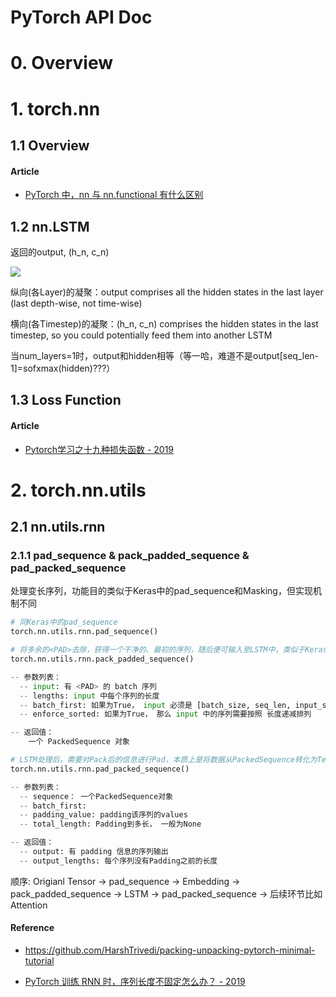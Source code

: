 # PyTorch API Doc

# 0. Overview

# 1. torch.nn

## 1.1 Overview

#### Article

- [PyTorch 中，nn 与 nn.functional 有什么区别](https://www.zhihu.com/question/66782101)


## 1.2 nn.LSTM

返回的output, (h_n, c_n)

![](https://raw.githubusercontent.com/liuyaox/ImageHosting/master/for_markdown/PyTorch-LSTM.png)

纵向(各Layer)的凝聚：output comprises all the hidden states in the last layer (last depth-wise, not time-wise)

横向(各Timestep)的凝聚：(h_n, c_n) comprises the hidden states in the last timestep, so you could potentially feed them into another LSTM

当num_layers=1时，output和hidden相等（等一哈，难道不是output[seq_len-1]=sofxmax(hidden)???）


## 1.3 Loss Function

#### Article

- [Pytorch学习之十九种损失函数 - 2019](https://blog.csdn.net/shanglianlm/article/details/85019768)



# 2. torch.nn.utils

## 2.1 nn.utils.rnn

### 2.1.1 pad_sequence & pack_padded_sequence & pad_packed_sequence

处理变长序列，功能目的类似于Keras中的pad_sequence和Masking，但实现机制不同

```python
# 同Keras中的pad_sequence
torch.nn.utils.rnn.pad_sequence()

# 将多余的<PAD>去除，获得一个干净的、最初的序列，随后便可输入至LSTM中，类似于Keras中的Masking
torch.nn.utils.rnn.pack_padded_sequence()

-- 参数列表：
  -- input: 有 <PAD> 的 batch 序列
  -- lengths: input 中每个序列的长度
  -- batch_first: 如果为True， input 必须是 [batch_size, seq_len, input_size], 参见LSTM
  -- enforce_sorted: 如果为True， 那么 input 中的序列需要按照 长度递减排列

-- 返回值：
    一个 PackedSequence 对象

# LSTM处理后，需要对Pack后的信息进行Pad，本质上是将数据从PackedSequence转化为Tensor
torch.nn.utils.rnn.pad_packed_sequence()

-- 参数列表：
  -- sequence： 一个PackedSequence对象
  -- batch_first: 
  -- padding_value: padding该序列的values
  -- total_length: Padding到多长， 一般为None

-- 返回值：
  -- output: 有 padding 信息的序列输出
  -- output_lengths: 每个序列没有Padding之前的长度
```

顺序: Origianl Tensor -> pad_sequence -> Embedding -> pack_padded_sequence -> LSTM -> pad_packed_sequence -> 后续环节比如Attention

#### Reference

- <https://github.com/HarshTrivedi/packing-unpacking-pytorch-minimal-tutorial>

- [PyTorch 训练 RNN 时，序列长度不固定怎么办？ - 2019](https://zhuanlan.zhihu.com/p/59772104)
